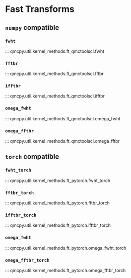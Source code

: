 # Fast Transforms 

## `numpy` compatible


### `fwht`

::: qmcpy.util.kernel_methods.ft_qmctoolscl.fwht

### `fftbr`

::: qmcpy.util.kernel_methods.ft_qmctoolscl.fftbr

### `ifftbr`

::: qmcpy.util.kernel_methods.ft_qmctoolscl.ifftbr

### `omega_fwht`

::: qmcpy.util.kernel_methods.ft_qmctoolscl.omega_fwht

### `omega_fftbr`

::: qmcpy.util.kernel_methods.ft_qmctoolscl.omega_fftbr

## `torch` compatible

### `fwht_torch`

::: qmcpy.util.kernel_methods.ft_pytorch.fwht_torch

### `fftbr_torch`

::: qmcpy.util.kernel_methods.ft_pytorch.fftbr_torch

### `ifftbr_torch`

::: qmcpy.util.kernel_methods.ft_pytorch.ifftbr_torch

### `omega_fwht`

::: qmcpy.util.kernel_methods.ft_pytorch.omega_fwht_torch

### `omega_fftbr_torch`

::: qmcpy.util.kernel_methods.ft_pytorch.omega_fftbr_torch
